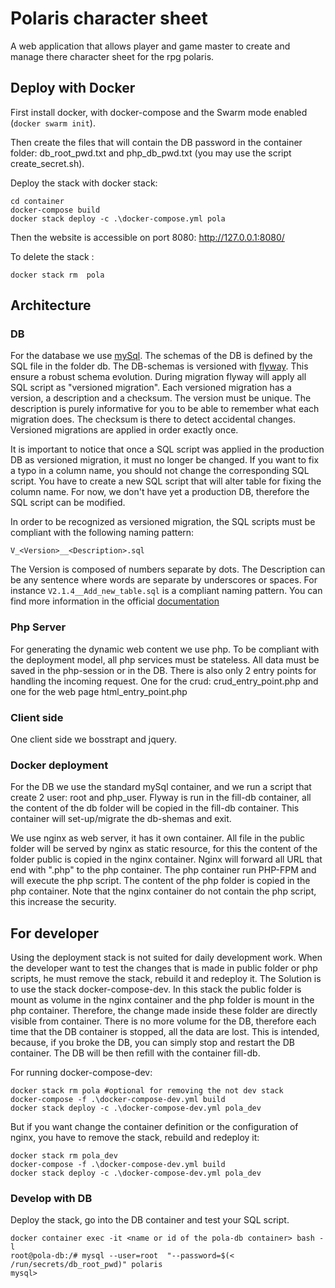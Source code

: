 
# Polaris character sheet

A web application that allows player and game master to create and manage there character sheet for the rpg polaris. 

## Deploy with Docker

First install docker, with docker-compose and the Swarm mode enabled (`docker swarm init`).

Then create the files that will contain the DB password in the container folder: db_root_pwd.txt and php_db_pwd.txt (you may use the script create_secret.sh). 

Deploy the stack with docker stack:

```
cd container
docker-compose build
docker stack deploy -c .\docker-compose.yml pola
```
Then the website is accessible on port 8080: http://127.0.0.1:8080/

To delete the stack :
```
docker stack rm  pola
```

## Architecture

### DB

For the database we use [mySql](https://www.mysql.com). The schemas of the DB is defined by the SQL file in the folder db. The DB-schemas is versioned with [flyway](https://flywaydb.org/getstarted/how). This ensure a robust schema evolution. During migration flyway will apply all SQL script as "versioned migration". Each versioned migration has a version, a description and a checksum. The version must be unique. The description is purely informative for you to be able to remember what each migration does. The checksum is there to detect accidental changes. Versioned migrations are applied in order exactly once. 

It is important to notice that once a SQL script was applied in the production DB as versioned migration, it must no longer be changed. If you want to fix a typo in a column name, you should not change the corresponding SQL script. You have to create a new SQL script that will alter table for fixing the column name. For now, we don't have yet a production DB, therefore the SQL script can be modified.

In order to be recognized as versioned migration, the SQL scripts must be compliant with the following naming pattern: 

```
V_<Version>__<Description>.sql
```

The Version is composed of numbers separate by dots. The Description can be any sentence where words are separate by underscores or spaces. For instance `V2.1.4__Add_new_table.sql` is a compliant naming pattern. You can find more information in the official [documentation](https://flywaydb.org/documentation/migrations)


### Php Server

For generating the dynamic web content we use php. To be compliant with the deployment model, all php services must be stateless. All data must be saved in the php-session or in the DB.
There is also only 2 entry points for handling the incoming request. One for the crud: crud_entry_point.php and one for the web page html_entry_point.php

### Client side

One client side we bosstrapt and jquery.

### Docker deployment

For the DB we use the standard mySql container, and we run a script that create 2 user: root and php_user. Flyway is run in the fill-db container, all the content of the db folder will be copied in the fill-db container. This container will set-up/migrate the db-shemas and exit. 

We use nginx as web server, it has it own container. All file in the public folder will be served by nginx as static resource, for this the content of the folder public is copied in the nginx container. Nginx will forward all URL that end with ".php" to the php container. The php container run PHP-FPM and will execute the php script. The content of the php folder is copied in the php container. Note that the nginx container do not contain the php script, this increase the security.

## For developer

Using the deployment stack is not suited for daily development work. When the developer want to test the changes that is made in public folder or php scripts, he must remove the stack, rebuild it and redeploy it. The Solution is to use the stack docker-compose-dev. In this stack the public folder is mount as volume in the nginx container and the php folder is mount in the php container. Therefore, the change made inside these folder are directly visible from container. There is no more volume for the DB, therefore each time that the DB container is stopped, all the data are lost. This is intended, because, if you broke the DB, you can simply stop and restart the DB container. The DB will be then refill with the container fill-db. 

For running docker-compose-dev: 

```
docker stack rm pola #optional for removing the not dev stack
docker-compose -f .\docker-compose-dev.yml build
docker stack deploy -c .\docker-compose-dev.yml pola_dev
```

But if you want change the container definition or the configuration of nginx, you have to remove the stack, rebuild and redeploy it:

```
docker stack rm pola_dev
docker-compose -f .\docker-compose-dev.yml build
docker stack deploy -c .\docker-compose-dev.yml pola_dev
```

### Develop with DB

Deploy the stack, go into the DB container and test your SQL script.

```
docker container exec -it <name or id of the pola-db container> bash -l
root@pola-db:/# mysql --user=root  "--password=$(< /run/secrets/db_root_pwd)" polaris
mysql> 
```


